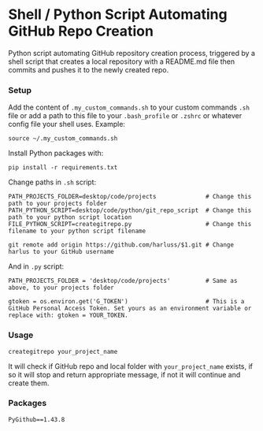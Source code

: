 # Shell / Python Script Automating GitHub Repo Creation

Python script automating GitHub repository creation process, triggered by a shell script that creates a local repository with a README.md file then commits and pushes it to the newly created repo. 

### Setup
Add the content of `.my_custom_commands.sh` to your custom commands `.sh` file or add a path to this file to your `.bash_profile` or `.zshrc` or whatever config file your shell uses. Example:
```
source ~/.my_custom_commands.sh
```
Install Python packages with:
```
pip install -r requirements.txt
```
Change paths in `.sh` script:
```
PATH_PROJECTS_FOLDER=desktop/code/projects              # Change this path to your projects folder
PATH_PYTHON_SCRIPT=desktop/code/python/git_repo_script  # Change this path to your python script location
FILE_PYTHON_SCRIPT=creategitrepo.py                     # Change this filename to your python script filename

git remote add origin https://github.com/harluss/$1.git # Change harlus to your GitHub username
```
And in `.py` script:
```
PATH_PROJECTS_FOLDER = 'desktop/code/projects'          # Same as above, to your projects folder

gtoken = os.environ.get('G_TOKEN')                      # This is a GitHub Personal Access Token. Set yours as an environment variable or replace with: gtoken = YOUR_TOKEN.
```

### Usage
```
creategitrepo your_project_name
```
It will check if GitHub repo and local folder with `your_project_name` exists, if so it will stop and return appropriate message, if not it will continue and create them.
### Packages
```
PyGithub==1.43.8
```